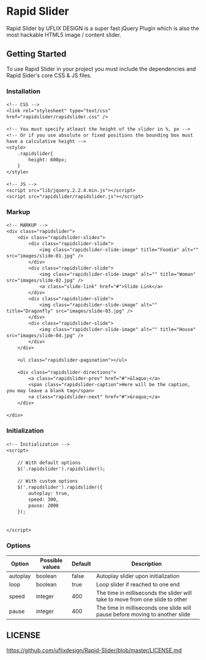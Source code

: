 # Rapid Slider

Rapid Slider by UFLIX DESIGN is a super fast jQuery Plugin
which is also the most hackable HTML5 image / content slider.


## Getting Started

To use Rapid Slider in your project you must include the
dependencies and Rapid Sider's core CSS & JS files.

### Installation

    <!-- CSS -->
    <link rel="stylesheet" type="text/css" href="rapidslider/rapidslider.css" />
    
    <!-- You must specify atleast the height of the slider in %, px -->
    <!-- Or if you use absolute or fixed positions the bounding box must have a calculative height -->
    <style>
        .rapidslider{
            height: 600px;
        }
    </style>
    
    <!-- JS -->
    <script src="lib/jquery.2.2.4.min.js"></script>
    <script src="rapidslider/rapidslider.js"></script>
    
### Markup
    
    
    <!-- MARKUP -->
    <div class="rapidslider">
        <div class="rapidslider-slides">
            <div class="rapidslider-slide">
                <img class="rapidslider-slide-image" title="Foodie" alt="" src="images/slide-01.jpg" />
            </div>
            <div class="rapidslider-slide">
                <img class="rapidslider-slide-image" alt="" title="Woman" src="images/slide-02.jpg" />
                <a class="slide-link" href="#">Slide Link</a>
            </div>
            <div class="rapidslider-slide">
                <img class="rapidslider-slide-image" alt="" title="Dragonfly" src="images/slide-03.jpg" />
            </div>
            <div class="rapidslider-slide">
                <img class="rapidslider-slide-image" alt="" title="House" src="images/slide-04.jpg" />
            </div>
        </div>
    
        <ul class="rapidslider-pagination"></ul>
        
        <div class="rapidslider-directions">
            <a class="rapidslider-prev" href="#">&laquo;</a>
            <span class="rapidslider-caption">Here will be the caption, you may leave a blank tag</span>
            <a class="rapidslider-next" href="#">&raquo;</a>
        </div>
    
    </div>
    
    
### Initialization
    
    <!-- Initialization -->
    <script>
    
        // With default options
        $('.rapidslider').rapidslider();
        
        // With custom options
        $('.rapidslider').rapidslider({
            autoplay: true,
            speed: 300,
            pause: 2000
        });
        
        
    </script>

### Options

|Option|Possible values|Default|Description|
|---|---|---|---|
|autoplay|boolean|false|Autoplay slider upon initialization|
|loop|boolean|true|Loop slider if reached to one end|
|speed|integer|400|The time in milliseconds the slider will take to move from one slide to other|
|pause|integer|400|The time in milliseconds one slide will pause before moving to another slide|


## LICENSE
https://github.com/uflixdesign/Rapid-Slider/blob/master/LICENSE.md
